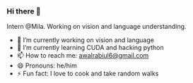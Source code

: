 ### Hi there 👋

Intern @Mila. Working on vision and language understanding.

- 🔭 I’m currently working on vision and language
- 🌱 I’m currently learning CUDA and hacking python
- 📫 How to reach me: awalrabiul6@gmail.com
- 😄 Pronouns: he/him
- ⚡ Fun fact: I love to cook and take random walks

